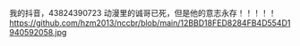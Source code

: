 我的抖音，43824390723
动漫里的诚哥已死，但是他的意志永存！！！！！
https://github.com/hzm2013/nccbr/blob/main/12BBD18FED8284FB4D554D1940592058.jpg
